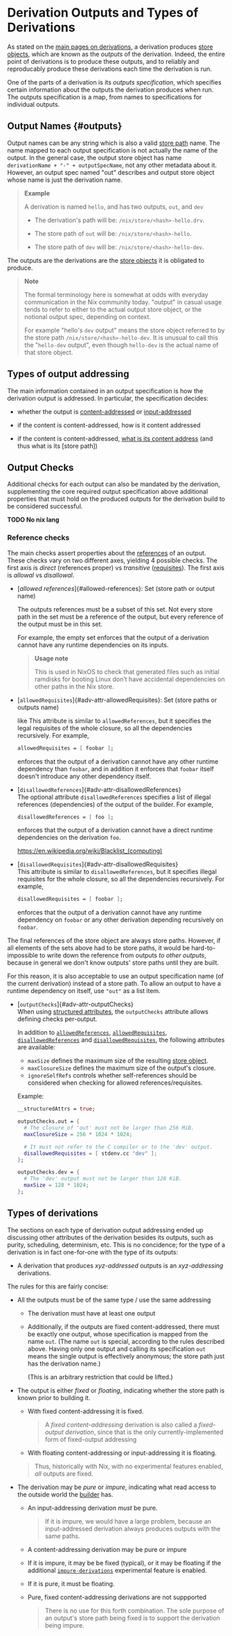 # Derivation Outputs and Types of Derivations

As stated on the [main pages on derivations](../index.md#store-derivation),
a derivation produces [store objects](@docroot@/store/store-object.md), which are known as the *outputs* of the derivation.
Indeed, the entire point of derivations is to produce these outputs, and to reliably and reproducably produce these derivations each time the derivation is run.

One of the parts of a derivation is its *outputs specification*, which specifies certain information about the outputs the derivation produces when run.
The outputs specification is a map, from names to specifications for individual outputs.

## Output Names {#outputs}

Output names can be any string which is also a valid [store path](@docroot@/store/store-path.md) name.
The name mapped to each output specification is not actually the name of the output.
In the general case, the output store object has name `derivationName + "-" + outputSpecName`, not any other metadata about it.
However, an output spec named "out" describes and output store object whose name is just the derivation name.

> **Example**
>
> A derivation is named `hello`, and has two outputs, `out`, and `dev`
>
> - The derivation's path will be: `/nix/store/<hash>-hello.drv`.
>
> - The store path of `out` will be: `/nix/store/<hash>-hello`.
>
> - The store path of `dev` will be: `/nix/store/<hash>-hello-dev`.

The outputs are the derivations are the [store objects](@docroot@/store/store-object.md) it is obligated to produce.

> **Note**
>
> The formal terminology here is somewhat at odds with everyday communication in the Nix community today.
> "output" in casual usage tends to refer to either to the actual output store object, or the notional output spec, depending on context.
>
> For example "hello's `dev` output" means the store object referred to by the store path `/nix/store/<hash>-hello-dev`.
> It is unusual to call this the "`hello-dev` output", even though `hello-dev` is the actual name of that store object.

## Types of output addressing

The main information contained in an output specification is how the derivation output is addressed.
In particular, the specification decides:

- whether the output is [content-addressed](./content-address.md) or [input-addressed](./input-address.md)

- if the content is content-addressed, how is it content addressed

- if the content is content-addressed, [what is its content address](./content-address.md#fixed-content-addressing) (and thus what is its [store path])

## Output Checks

Additional checks for each output can also be mandated by the derivation,
supplementing the core required output specification above additional properties that must hold on the produced outputs for the derivation build to be considered successful.

**TODO No nix lang**

### Reference checks

The main checks assert properties about the [references][reference] of an output.
These checks vary on two different axes, yielding 4 possible checks.
The first axis is *direct* (references proper) vs *transitive* ([requisites]).
The first axis is *allowal* vs *disallowal*.

[reference]: @docroot@/glossary.md#gloss-reference

[requisites]: @docroot@/store/store-object.md#requisites

- [*allowed references*]{#allowed-references}: Set (store path or output name)

  The outputs references must be a subset of this set.
  Not every store path in the set must be a reference of the output,
  but every reference of the output must be in this set.

  For example, the empty set enforces that the output of a derivation cannot have any runtime dependencies on its inputs.

  > **Usage note**
  >
  > This is used in NixOS to check that generated files such as initial ramdisks for booting Linux don’t have accidental dependencies on other paths in the Nix store.

- [`allowedRequisites`]{#adv-attr-allowedRequisites}: Set (store paths or outputs name)

  like
  This attribute is similar to `allowedReferences`, but it specifies
  the legal requisites of the whole closure, so all the dependencies
  recursively. For example,

  ```nix
  allowedRequisites = [ foobar ];
  ```

  enforces that the output of a derivation cannot have any other
  runtime dependency than `foobar`, and in addition it enforces that
  `foobar` itself doesn't introduce any other dependency itself.

- [`disallowedReferences`]{#adv-attr-disallowedReferences}\
  The optional attribute `disallowedReferences` specifies a list of
  illegal references (dependencies) of the output of the builder. For
  example,

  ```nix
  disallowedReferences = [ foo ];
  ```

  enforces that the output of a derivation cannot have a direct
  runtime dependencies on the derivation `foo`.

  https://en.wikipedia.org/wiki/Blacklist_(computing)

- [`disallowedRequisites`]{#adv-attr-disallowedRequisites}\
  This attribute is similar to `disallowedReferences`, but it
  specifies illegal requisites for the whole closure, so all the
  dependencies recursively. For example,

  ```nix
  disallowedRequisites = [ foobar ];
  ```

  enforces that the output of a derivation cannot have any runtime
  dependency on `foobar` or any other derivation depending recursively
  on `foobar`.

The final references of the store object are always store paths.
However, if all elements of the sets above had to be store paths, it would be hard-to-impossible to write down the reference from outputs *to other outputs*, because in general we don't know outputs' store paths until they are built.

For this reason, it is also acceptable to use an output specification name (of the current derivation) instead of a store path.
  To allow an output to have a runtime
  dependency on itself, use `"out"` as a list item.

- [`outputChecks`]{#adv-attr-outputChecks}\
  When using [structured attributes](#adv-attr-structuredAttrs), the `outputChecks`
  attribute allows defining checks per-output.

  In addition to
  [`allowedReferences`](#adv-attr-allowedReferences), [`allowedRequisites`](#adv-attr-allowedRequisites),
  [`disallowedReferences`](#adv-attr-disallowedReferences) and [`disallowedRequisites`](#adv-attr-disallowedRequisites),
  the following attributes are available:

  - `maxSize` defines the maximum size of the resulting [store object](@docroot@/store/store-object.md).
  - `maxClosureSize` defines the maximum size of the output's closure.
  - `ignoreSelfRefs` controls whether self-references should be considered when
    checking for allowed references/requisites.

  Example:

  ```nix
  __structuredAttrs = true;

  outputChecks.out = {
    # The closure of 'out' must not be larger than 256 MiB.
    maxClosureSize = 256 * 1024 * 1024;

    # It must not refer to the C compiler or to the 'dev' output.
    disallowedRequisites = [ stdenv.cc "dev" ];
  };

  outputChecks.dev = {
    # The 'dev' output must not be larger than 128 KiB.
    maxSize = 128 * 1024;
  };
  ```

## Types of derivations

The sections on each type of derivation output addressing ended up discussing other attributes of the derivation besides its outputs, such as purity, scheduling, determinism, etc.
This is no concidence; for the type of a derivation is in fact one-for-one with the type of its outputs:

- A derivation that produces *xyz-addressed* outputs is an *xyz-addressing* derivations.

The rules for this are fairly concise:

- All the outputs must be of the same type / use the same addressing

  - The derivation must have at least one output

  - Additionally, if the outputs are fixed content-addressed, there must be exactly one output, whose specification is mapped from the name `out`.
    (The name `out` is special, according to the rules described above.
    Having only one output and calling its specification `out` means the single output is effectively anonymous; the store path just has the derivation name.)

    (This is an arbitrary restriction that could be lifted.)

- The output is either *fixed* or *floating*, indicating whether the store path is known prior to building it.

  - With fixed content-addressing it is fixed.

    > A *fixed content-addressing* derivation is also called a *fixed-output derivation*, since that is the only currently-implemented form of fixed-output addressing

  - With floating content-addressing or input-addressing it is floating.

  > Thus, historically with Nix, with no experimental features enabled, *all* outputs are fixed.

- The derivation may be *pure* or *impure*, indicating what read access to the outside world the [builder](../index.md#builder) has.

  - An input-addressing derivation *must* be pure.

    > If it is impure, we would have a large problem, because an input-addressed derivation always produces outputs with the same paths.


  - A content-addressing derivation may be pure or impure

   - If it is impure, it may be be fixed (typical), or it may be floating if the additional [`impure-derivations`][xp-feature-impure-derivations] experimental feature is enabled.

   - If it is pure, it must be floating.

   - Pure, fixed content-addressing derivations are not suppported

     > There is no use for this forth combination.
     > The sole purpose of an output's store path being fixed is to support the derivation being impure.

[xp-feature-ca-derivations]: @docroot@/development/experimental-features.md#xp-feature-ca-derivations
[xp-feature-git-hashing]: @docroot@/development/experimental-features.md#xp-feature-git-hashing
[xp-feature-impure-derivations]: @docroot@/development/experimental-features.md#xp-feature-impure-derivations
